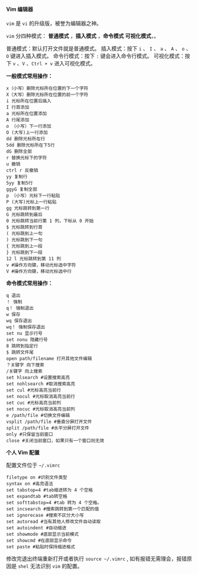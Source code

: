 #### Vim 编辑器

`vim` 是 `vi` 的升级版，被誉为编辑器之神。

`vim` 分四种模式： __普通模式__ ，__插入模式__ ，__命令模式__ __可视化模式__，。

普通模式：默认打开文件就是普通模式。
插入模式：按下 `i` 、 `I` 、 `a` 、 `A` 、 `o` 、 `O` 键进入插入模式。
命令行模式：按下 `:` 键会进入命令行模式。
可视化模式：按下 `v` 、`V` 、`Ctrl + v` 进入可视化模式。

__一般模式常用操作：__
```
x（小写）删除光标所在位置的下一个字符
X（大写）删除光标所在位置的前一个字符
i 光标所在位置后插入
I 行首添加
a 光标所在位置添加
A 行尾添加
o （小写）下一行添加
O (大写)上一行添加
dd 删除光标所在行
5dd 删除光标所在下5行
dG 删除全部
r 替换光标下的字符
u 撤销
ctrl r 反撤销
yy 复制行
5yy 复制5行
ggyG 复制全部
p （小写）光标下一行粘贴
P (大写)光标上一行粘贴
gg 光标跳转到第一行
G 光标跳转到最后
0 光标跳转当前行第 1 列，下标从 0 开始
$ 光标跳转到行首
( 光标跳到上一句
) 光标跳到下一句
{ 光标跳到上一段
} 光标跳到下一段
12 l 光标跳转到第 11 列
v #操作方向键，移动光标选中字符
V #操作方向键，移动光标选中行
```

__命令模式常用操作：__
```
q 退出
！ 强制
q！ 强制退出
w 保存
wq 保存退出
wq！ 强制保存退出
set nu 显示行号
set nonu 隐藏行号
8 跳转到指定行
$ 跳转文件尾
open path/filename 打开其他文件编辑
？关键字 向下搜索
/关键字 向上搜索
set hlsearch #设置搜索高亮
set nohlsearch #取消搜索高亮
set cul #光标高亮当前行
set nocul #光标取消高亮当前行
set cuc #光标高亮当前列
set nocuc #光标取消高亮当前列
e /path/file #切换文件编辑
vsplit /path/file #垂直分屏打开文件
split /path/file #水平分屏打开文件
only #只保留当前窗口
close #关闭当前窗口，如果只有一个窗口则无效
```

__个人 Vim 配置__

配置文件位于 `~/.vimrc`

```
filetype on #识别文件类型
syntax on #高亮语法
set tabstop=4 #tab缩进转为 4 个空格
set expandtab #tab转空格
set softtabstop=4 #tab 转为 4 个空格。
set incsearch #搜索跳转到第一个匹配的值
set ignorecase #搜索不区分大小写
set autoread #当有其他人修改文件自动读取
set autoindent #自动缩进
set showmode #底部显示当前模式
set showcmd #在底部显示命令
set paste #粘贴时保持缩进格式
```

修改完退出终端重新打开或者执行 `source ~/.vimrc` , 如有报错无需理会，报错原因是 `shel` 无法识别 `vim` 的配置。

